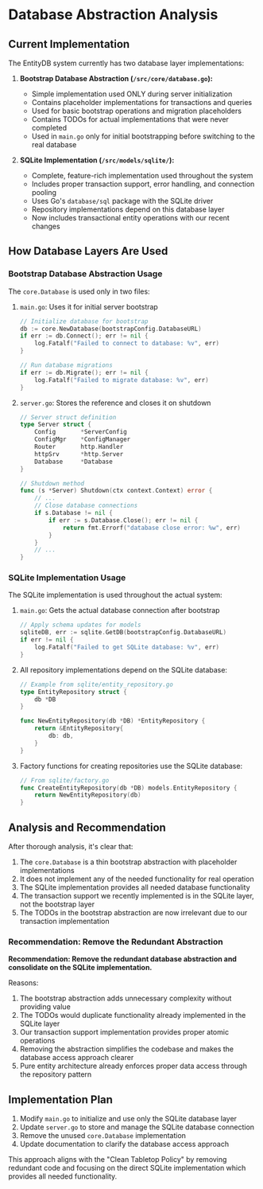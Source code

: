 # Database Abstraction Analysis

## Current Implementation

The EntityDB system currently has two database layer implementations:

1. **Bootstrap Database Abstraction (`/src/core/database.go`):**
   - Simple implementation used ONLY during server initialization
   - Contains placeholder implementations for transactions and queries
   - Used for basic bootstrap operations and migration placeholders
   - Contains TODOs for actual implementations that were never completed
   - Used in `main.go` only for initial bootstrapping before switching to the real database

2. **SQLite Implementation (`/src/models/sqlite/`):**
   - Complete, feature-rich implementation used throughout the system
   - Includes proper transaction support, error handling, and connection pooling
   - Uses Go's `database/sql` package with the SQLite driver
   - Repository implementations depend on this database layer
   - Now includes transactional entity operations with our recent changes

## How Database Layers Are Used

### Bootstrap Database Abstraction Usage

The `core.Database` is used only in two files:

1. `main.go`: Uses it for initial server bootstrap
   ```go
   // Initialize database for bootstrap
   db := core.NewDatabase(bootstrapConfig.DatabaseURL)
   if err := db.Connect(); err != nil {
       log.Fatalf("Failed to connect to database: %v", err)
   }

   // Run database migrations
   if err := db.Migrate(); err != nil {
       log.Fatalf("Failed to migrate database: %v", err)
   }
   ```

2. `server.go`: Stores the reference and closes it on shutdown
   ```go
   // Server struct definition
   type Server struct {
       Config       *ServerConfig
       ConfigMgr    *ConfigManager
       Router       http.Handler
       httpSrv      *http.Server
       Database     *Database
   }
   
   // Shutdown method
   func (s *Server) Shutdown(ctx context.Context) error {
       // ...
       // Close database connections
       if s.Database != nil {
           if err := s.Database.Close(); err != nil {
               return fmt.Errorf("database close error: %w", err)
           }
       }
       // ...
   }
   ```

### SQLite Implementation Usage

The SQLite implementation is used throughout the actual system:

1. `main.go`: Gets the actual database connection after bootstrap
   ```go
   // Apply schema updates for models
   sqliteDB, err := sqlite.GetDB(bootstrapConfig.DatabaseURL)
   if err != nil {
       log.Fatalf("Failed to get SQLite database: %v", err)
   }
   ```

2. All repository implementations depend on the SQLite database:
   ```go
   // Example from sqlite/entity_repository.go
   type EntityRepository struct {
       db *DB
   }
   
   func NewEntityRepository(db *DB) *EntityRepository {
       return &EntityRepository{
           db: db,
       }
   }
   ```

3. Factory functions for creating repositories use the SQLite database:
   ```go
   // From sqlite/factory.go
   func CreateEntityRepository(db *DB) models.EntityRepository {
       return NewEntityRepository(db)
   }
   ```

## Analysis and Recommendation

After thorough analysis, it's clear that:

1. The `core.Database` is a thin bootstrap abstraction with placeholder implementations
2. It does not implement any of the needed functionality for real operation
3. The SQLite implementation provides all needed database functionality
4. The transaction support we recently implemented is in the SQLite layer, not the bootstrap layer
5. The TODOs in the bootstrap abstraction are now irrelevant due to our transaction implementation

### Recommendation: Remove the Redundant Abstraction

**Recommendation: Remove the redundant database abstraction and consolidate on the SQLite implementation.**

Reasons:
1. The bootstrap abstraction adds unnecessary complexity without providing value
2. The TODOs would duplicate functionality already implemented in the SQLite layer
3. Our transaction support implementation provides proper atomic operations
4. Removing the abstraction simplifies the codebase and makes the database access approach clearer
5. Pure entity architecture already enforces proper data access through the repository pattern

## Implementation Plan

1. Modify `main.go` to initialize and use only the SQLite database layer
2. Update `server.go` to store and manage the SQLite database connection
3. Remove the unused `core.Database` implementation
4. Update documentation to clarify the database access approach

This approach aligns with the "Clean Tabletop Policy" by removing redundant code and focusing on the direct SQLite implementation which provides all needed functionality.